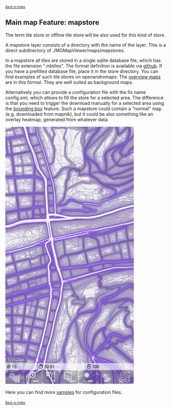 <small><small>[Back to Index](../../../index.md)</small></small>

## Main map Feature: mapstore
The term tile store or offline tile store will be also used for this kind of store.

A mapstore layer consists of a directory with the name of the layer.
This is a direct subdirectory of ./MGMapViewer/maps/mapstores. 

In a mapstore all tiles are stored in a single sqlite database file, which has the file extension ".mbtiles".
The format definition is available via [github](https://github.com/mapbox/mbtiles-spec). If you have a prefilled database file, place it in the store directory.
You can find examples of such tile stores on openandromaps: The [overview maps](https://www.openandromaps.org/downloads/ubersichts-karten) are in this format.
They are well suited as background maps.

Alternatively you can provide a configuration file with the fix name config.xml, 
which allows to fill the store for a selected area. The difference is that you need to trigger the download manually for a selected area using the
[bounding box](../../MainTrackFeatures/BoundingBox/boundingbox.md#tileloading)
feature. Such a mapstore could contain a "normal" map (e.g. downloaded from mapnik), but it could be also something like an overlay heatmap, 
generated from whatever data.

<img src="./mapstore_map.png" width="400" />

Here you can find more [samples](../SampleConfig/sampleconfigs.md) for configuration files.

<small><small>[Back to Index](../../../index.md)</small></small>